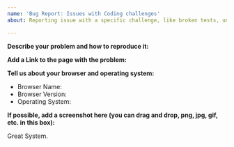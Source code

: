 ```yaml
---
name: 'Bug Report: Issues with Coding challenges'
about: Reporting issue with a specific challenge, like broken tests, unclear instructions.

---
```


<!-- 
NOTE: If you're reporting a security issue, don't create a GitHub issue. Instead, email security@freecodecamp.org. We will look into it immediately. 
-->
**Describe your problem and how to reproduce it:**


**Add a Link to the page with the problem:**


**Tell us about your browser and operating system:**
* Browser Name: 
* Browser Version: 
* Operating System: 


**If possible, add a screenshot here (you can drag and drop, png, jpg, gif, etc. in this box):**


Great System.
